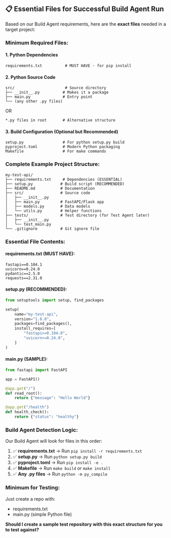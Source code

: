 ## 📋 Essential Files for Successful Build Agent Run

Based on our Build Agent requirements, here are the **exact files** needed in a target project:

### **Minimum Required Files:**

#### **1. Python Dependencies**
```
requirements.txt          # MUST HAVE - for pip install
```

#### **2. Python Source Code**
```
src/                      # Source directory
├── __init__.py          # Makes it a package
├── main.py              # Entry point
└── (any other .py files)
```
OR
```
*.py files in root       # Alternative structure
```

#### **3. Build Configuration (Optional but Recommended)**
```
setup.py                 # For python setup.py build
pyproject.toml           # Modern Python packaging
Makefile                 # For make commands
```

### **Complete Example Project Structure:**

````
my-test-api/
├── requirements.txt     # Dependencies (ESSENTIAL)
├── setup.py            # Build script (RECOMMENDED)
├── README.md           # Documentation
├── src/                # Source code
│   ├── __init__.py
│   ├── main.py         # FastAPI/Flask app
│   ├── models.py       # Data models
│   └── utils.py        # Helper functions
├── tests/              # Test directory (for Test Agent later)
│   ├── __init__.py
│   └── test_main.py
└── .gitignore          # Git ignore file
````

### **Essential File Contents:**

#### **requirements.txt** (MUST HAVE):
````
fastapi==0.104.1
uvicorn==0.24.0
pydantic==2.5.0
requests==2.31.0
````

#### **setup.py** (RECOMMENDED):
````python
from setuptools import setup, find_packages

setup(
    name="my-test-api",
    version="1.0.0",
    packages=find_packages(),
    install_requires=[
        "fastapi>=0.104.0",
        "uvicorn>=0.24.0",
    ]
)
````

#### **main.py** (SAMPLE):
````python
from fastapi import FastAPI

app = FastAPI()

@app.get("/")
def read_root():
    return {"message": "Hello World"}

@app.get("/health")
def health_check():
    return {"status": "healthy"}
````

### **Build Agent Detection Logic:**

Our Build Agent will look for files in this order:
1. ✅ **requirements.txt** → Run `pip install -r requirements.txt`
2. ✅ **setup.py** → Run `python setup.py build`
3. ✅ **pyproject.toml** → Run `pip install -e .`
4. ✅ **Makefile** → Run `make build` or `make install`
5. ✅ **Any .py files** → Run `python -m py_compile`

### **Minimum for Testing:**
Just create a repo with:
- requirements.txt 
- main.py (simple Python file)

**Should I create a sample test repository with this exact structure for you to test against?**